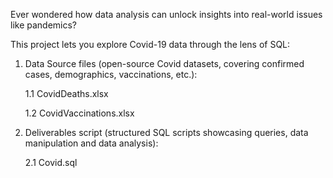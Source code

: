 Ever wondered how data analysis can unlock insights into real-world issues like pandemics?

This project lets you explore Covid-19 data through the lens of SQL:

1. Data Source files (open-source Covid datasets, covering confirmed cases, demographics, vaccinations, etc.):
   
   1.1 CovidDeaths.xlsx
   
   1.2 CovidVaccinations.xlsx

2. Deliverables script (structured SQL scripts showcasing queries, data manipulation and data analysis):

   2.1 Covid.sql
